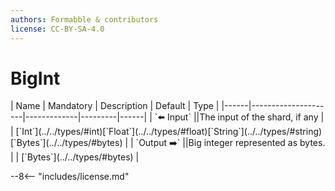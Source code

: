 ```yaml
---
authors: Formabble & contributors
license: CC-BY-SA-4.0
---
```



# BigInt

<div class="sh-parameters" markdown="1">
| Name | Mandatory | Description | Default | Type |
|------|---------------------|-------------|---------|------|
| `⬅️ Input` ||The input of the shard, if any | | [`Int`](../../types/#int)[`Float`](../../types/#float)[`String`](../../types/#string)[`Bytes`](../../types/#bytes) |
| `Output ➡️` ||Big integer represented as bytes. | | [`Bytes`](../../types/#bytes) |

</div>



--8<-- "includes/license.md"

